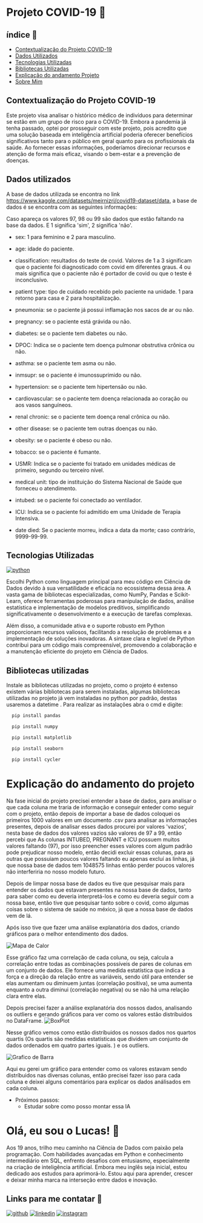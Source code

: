 # Projeto COVID-19 🦠

## índice 🏹
- <a href="#">Contextualização do Projeto COVID-19</a>
- <a href="#dados-utilizados">Dados Utilizados</a>
- <a href="#tecnologias-utilizadas">Tecnologias Utilizadas</a>
- <a href="#bibliotecas-utilizadas">Bibliotecas Utilizadas</a>
- <a href="#explicação-do-andamento-do-projeto">Explicação do andamento Projeto</a>
- <a href="#olá-eu-sou-o-lucas-👋">Sobre Mim</a>

## Contextualização do Projeto COVID-19
Este projeto visa analisar o histórico médico de indivíduos para determinar se estão em um grupo de risco para o COVID-19. Embora a pandemia já tenha passado, optei por prosseguir com este projeto, pois acredito que uma solução baseada em inteligência artificial poderia oferecer benefícios significativos tanto para o público em geral quanto para os profissionais da saúde. Ao fornecer essas informações, poderíamos direcionar recursos e atenção de forma mais eficaz, visando o bem-estar e a prevenção de doenças.

## Dados utilizados
A base de dados utilizada se encontra no link https://www.kaggle.com/datasets/meirnizri/covid19-dataset/data, a base de dados é se encontra com as seguintes informações:

Caso apareça os valores 97, 98 ou 99 são dados que estão faltando na base da dados. E 1 significa 'sim', 2 significa 'não'.

- sex: 1 para feminino e 2 para masculino.

- age: idade do paciente.

- classification: resultados do teste de covid. Valores de 1 a 3 significam que o paciente foi diagnosticado com covid em diferentes graus. 4 ou mais significa que o paciente não é portador de covid ou que o teste é inconclusivo.

- patient type: tipo de cuidado recebido pelo paciente na unidade. 1 para retorno para casa e 2 para hospitalização.

- pneumonia: se o paciente já possui inflamação nos sacos de ar ou não.

- pregnancy: se o paciente está grávida ou não.

- diabetes: se o paciente tem diabetes ou não.

- DPOC: Indica se o paciente tem doença pulmonar obstrutiva crônica ou não.

- asthma: se o paciente tem asma ou não.

- inmsupr: se o paciente é imunossuprimido ou não.

- hypertension: se o paciente tem hipertensão ou não.

- cardiovascular: se o paciente tem doença relacionada ao coração ou aos vasos sanguíneos.

- renal chronic: se o paciente tem doença renal crônica ou não.

- other disease: se o paciente tem outras doenças ou não.

- obesity: se o paciente é obeso ou não.

- tobacco: se o paciente é fumante.

- USMR: Indica se o paciente foi tratado em unidades médicas de primeiro, segundo ou terceiro nível.

- medical unit: tipo de instituição do Sistema Nacional de Saúde que forneceu o atendimento.

- intubed: se o paciente foi conectado ao ventilador.

- ICU: Indica se o paciente foi admitido em uma Unidade de Terapia Intensiva.

- date died: Se o paciente morreu, indica a data da morte; caso contrário, 9999-99-99.

## Tecnologias Utilizadas
[![python](https://img.shields.io/badge/python-1DA1F2?style=for-the-badge&logo=python&logoColor=&color=2c2c2c)](https://www.python.org/)


Escolhi Python como linguagem principal para meu código em Ciência de Dados devido à sua versatilidade e eficácia no ecossistema dessa área. A vasta gama de bibliotecas especializadas, como NumPy, Pandas e Scikit-Learn, oferece ferramentas poderosas para manipulação de dados, análise estatística e implementação de modelos preditivos, simplificando significativamente o desenvolvimento e a execução de tarefas complexas.

Além disso, a comunidade ativa e o suporte robusto em Python proporcionam recursos valiosos, facilitando a resolução de problemas e a implementação de soluções inovadoras. A sintaxe clara e legível de Python contribui para um código mais compreensível, promovendo a colaboração e a manutenção eficiente do projeto em Ciência de Dados.

## Bibliotecas utilizadas
Instale as bibliotecas utilizadas no projeto, como o projeto é extenso existem várias bibliotecas para serem instaladas, algumas bibliotecas utilizadas no projeto já vem instaladas no python por padrão, destas usaremos a datetime . Para realizar as instalações abra o cmd e digite:

```bash
  pip install pandas
```
```bash
  pip install numpy
```
```bash
  pip install matplotlib
```
```bash
  pip install seaborn
```
```bash
  pip install cycler
```

# Explicação do andamento do projeto
Na fase inicial do projeto precisei entender a base de dados, para analisar o que cada coluna me traria de informação e conseguir enteder como seguir com o projeto, então depois de importar a base de dados coloquei os primeiros 1000 valores em um documento .csv para analisar as informações presentes, depois de analisar esses dados procurei por valores 'vazios', nesta base de dados dos valores vazios são valores de 97 a 99, então percebi que As colunas INTUBED, PREGNANT e ICU possuem muitos valores faltando (97), por isso preencher esses valores com algum padrão pode prejudicar nosso modelo, então decidi excluir essas colunas, para as outras que possuiam poucos valores faltando eu apenas excluí as linhas, já que nossa base de dados tem 1048575 linhas então perder poucos valores não interferiria no nosso modelo futuro.

Depois de limpar nossa base de dados eu tive que pesquisar mais para entender os dados que estavam presentes na nossa base de dados, tanto para saber como eu deveria interpretá-los e como eu deveria seguir com a nossa base, então tive que pesquisar tanto sobre o covid, como algumas coisas sobre o sistema de saúde no méxico, já que a nossa base de dados vem de lá.

Após isso tive que fazer uma análise explanatória dos dados, criando gráficos para o melhor entendimento dos dados.


![Mapa de Calor](imagens/mapa_calor.png)

Esse gráfico faz uma correlação de cada coluna, ou seja, calcula a correlação entre todas as combinações possíveis de pares de colunas em um conjunto de dados. Ele fornece uma medida estatística que indica a força e a direção da relação entre as variáveis, sendo útil para entender se elas aumentam ou diminuem juntas (correlação positiva), se uma aumenta enquanto a outra diminui (correlação negativa) ou se não há uma relação clara entre elas.

Depois precisei fazer a análise explanatória dos nossos dados, analisando os outliers e gerando gráficos para ver como os valores estão distríbuidos no DataFrame.
![BoxPlot](imagens/boxplot_idade.png)

Nesse gráfico vemos como estão distríbuidos os nossos dados nos quartos quartis (Os quartis são medidas estatísticas que dividem um conjunto de dados ordenados em quatro partes iguais. ) e os outliers.

![Grafico de Barra](imagens/barra_usmer.png)

Aqui eu gerei um gráfico para entender como os valores estavam sendo distríbuidos nas diversas colunas, então precisei fazer isso para cada coluna e deixei alguns comentários para explicar os dados análisados em cada coluna.


- Próximos passos:
    - Estudar sobre como posso montar essa IA
    

# Olá, eu sou o Lucas! 👋
Aos 19 anos, trilho meu caminho na Ciência de Dados com paixão pela programação. Com habilidades avançadas em Python e conhecimento intermediário em SQL, enfrento desafios com entusiasmo, especialmente na criação de inteligência artificial. Embora meu inglês seja inicial, estou dedicado aos estudos para aprimorá-lo. Estou aqui para aprender, crescer e deixar minha marca na interseção entre dados e inovação.

## Links para me contatar 🔗 
[![github](https://img.shields.io/badge/github-000?style=for-the-badge&logo=github&logoColor=white)](https://github.com/LucasSantos875478)
[![linkedin](https://img.shields.io/badge/linkedin-0A66C2?style=for-the-badge&logo=linkedin&logoColor=white)](https://www.linkedin.com/in/lucas-santos-454584285/)
[![instagram](https://img.shields.io/badge/instagram-1DA1F2?style=for-the-badge&logo=instagram&logoColor=)](https://www.instagram.com/lucassantos875478/)



